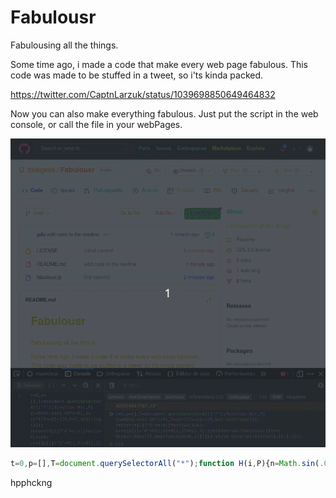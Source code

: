 # Fabulousr
Fabulousing all the things.

Some time ago, i made a code that make every web page fabulous. This code was made to be stuffed in a tweet, so i'ts kinda packed.

https://twitter.com/CaptnLarzuk/status/1039698850649464832

Now you can also make everything fabulous. Just put the script in the web console, or call the file in your webPages.

![fabulousr](./fabulousr.gif)

```javascript
t=0,p=[],T=document.querySelectorAll("*");function H(i,P){n=Math.sin(.08*i+P),I=(n*127<<0)+128,h=I.toString(16);return!h[1]?"0"+h:h;}for(i=0;i<64;i++){p[i]="#"+H(i,0)+H(i,2)+H(i,4);}setInterval(function(){t++;Object.keys(T).map(function(k,i){T[k].style.color=p[(i+t)%64];});},10);
```



hpphckng
